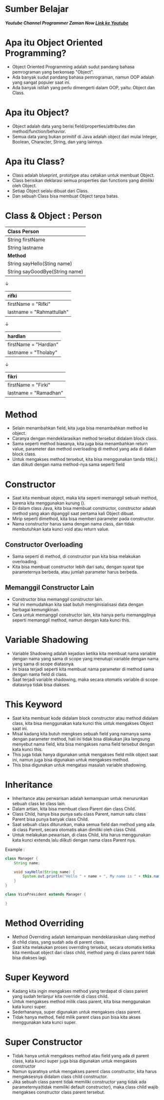 # Sumber Belajar
##### Youtube Channel Programmer Zaman Now [Link ke Youtube](https://www.youtube.com/watch?v=f3ZhNnvtV-w&list=PL-CtdCApEFH-p_Q2GyK4K3ORoAT0Yt7CX&index=3&t=1240s)

# Apa itu Object Oriented Programming?

- Object Oriented Programming adalah sudut pandang bahasa pemrograman yang berkonsep "Object".
- Ada banyak sudut pandang bahasa pemrograman, namun OOP adalah yang sangat populer saat ini.
- Ada banyak istilah yang perlu dimengerti dalam OOP, yaitu: Object dan Class.

# Apa itu Object?

- Object adalah data yang berisi field/properties/attributes dan method/function/behavior.
- Semua data yang bukan primitif di Java adalah object dari mulai Integer, Boolean, Character, String, dan yang lainnya.

# Apa itu Class?

- Class adalah blueprint, prototype atau cetakan untuk  membuat Object.
- Class berisikan deklarasi semua properties dan functions yang dimiliki oleh Object.
- Setiap Object selalu dibuat dari Class.
- Dan sebuah Class bisa membuat Object tanpa batas.

# Class & Object : Person

| Class Person                   |
|:-------------------------------|
| String firstName               |
| String lastname                |
| **Method**                     |
| String sayHello(Sting name)    |
| String sayGoodBye(String name) |

&darr;

| rifki                          |
|:-------------------------------|
| firstName = "Rifki"            |
| lastname  = "Rahmattullah"     |

&darr;

| hardlan               |
|:----------------------|
| firstName = "Hardlan" |
| lastname  = "Tholaby" |

&darr;

| fikri                  |
|:-----------------------|
| firstName = "Firki"    |
| lastname  = "Ramadhan" |

# Method

- Selain menambahkan field, kita juga bisa menambahkan method ke object.
- Caranya dengan mendeklarasikan method tersebut didalam block class.
- Sama seperti method biasanya, kita juga bisa menambahkan return value, 
parameter dan method overloading di method yang ada di dalam block class.
- Untuk mengakses method tersebut, kita bisa menggunakan tanda titik(.) 
dan diikuti dengan nama method-nya sama seperti field

# Constructor

- Saat kita membuat object, maka kita seperti memanggil sebuah method, karena kita menggunakan kurung ().
- Di dalam class Java, kita bisa membuat constructor, 
constructor adalah method yang akan dipanggil saat pertama kali Object dibuat.
- Mirip seperti dimethod, kita bisa memberi parameter pada constructor.
- Nama constructor harus sama dengan nama class, dan tidak membutuhkan kata kunci void atau return value.

## Constructor Overloading

- Sama seperti di method, di constructor pun kita bisa melakukan overloading.
- Kita bisa membuat constructor lebih dari satu, dengan syarat tipe parameternya berbeda, 
atau jumlah parameter harus berbeda.

## Memanggil Constructor Lain

- Constructor bisa memanggil constructor lain.
- Hal ini memudahkan kita saat butuh menginisialisasi data dengan berbagai kemungkinan.
- Cara untuk memanggil constructor lain, kita hanya perlu memanggilnya seperti memanggil method,
namun dengan kata kunci this.

# Variable Shadowing

- Variable Shadowing adalah kejadian ketika kita membuat nama variable dengan nama yang sama di scope 
yang menutupi variable dengan nama yang sama di scope diatasnya.
- Ini biasa terjadi seperti kita membuat nama parameter di method sama dengan nama field di class.
- Saat terjadi variable shadowing, maka secara otomatis variable di scope diatasnya tidak bisa diakses.

# This Keyword

- Saat kita membuat kode didalam  block constructor atau method didalam class, 
kita bisa menggunakan kata kunci this untuk mengakses Object saat ini.
- Misal kadang kita butuh mengkses sebuah field yang namanya sama dengan parameter method, 
hali ini tidak bisa dilakukan jika langsung menyebut nama field, 
kita bisa mengakses nama field tersebut dengan kata kunci this.
- This juga tidak hanya digunakan untuk mengakses field milik object saat ini,
namun juga bisa digunakan untuk mengakses method.
- This bisa digunakan untuk mengatasi masalah variable shadowing.

# Inheritance

- Inheritance atau perwarisan adalah kemampuan untuk menurunkan sebuah class ke class lain.
- Dalam artian, kita bisa membuat class Parent dan class Child.
- Class Child, hanya bisa punya satu class Parent, namun satu class Parent bisa punya banyak class Child.
- Saat sebuah class diturunkan, maka semua field dan method yang ada di class Parent,
secara otomatis akan dimiliki oleh class Child.
- Untuk melakukan pewarisan, di class Child, kita harus menggunakan kata kunci extends 
lalu diikuti dengan nama class Parent nya.

Example :

```Java
class Manager {
    String name;

    void sayHello(String name) {
        System.out.println("Hello " + name + ", My name is " + this.name);
    }
}

class VicePresident extends Manager {
    
} 
```

# Method Overriding

- Method Overriding adalah kemampuan mendeklarasikan ulang method di chlid class,
yang sudah ada di parent class.
- Saat kita melakukan proses overriding tersebut, secara otomatis ketika kita membuat object dari class child, 
method yang di class parent tidak bisa diakses lagi.

# Super Keyword

- Kadang kita ingin mengakses method yang terdapat di class parent yang sudah terlanjur kita override di class child.
- Untuk mengakses method milik class parent, kita bisa menggunakan kata kunci super.
- Sederhananya, super digunakan untuk mengakses class parent.
- Tidak hanya method, field milik parent class pun bisa kita akses menggunakan kata kunci super.

# Super Constructor

- Tidak hanya untuk mengakses method atau field yang ada di parent class, 
kata kunci super juga bisa digunakan untuk mengakses constructor
- Namun syaratnya untuk mengakses parent class constructor, kita harus mengaksesnya didalam class child constructor.
- Jika sebuah class parent tidak memiliki constructor yang tidak ada parameternya(tidak memiliki default constructor),
maka class child wajib mengakses constructor class parent tersebut.
